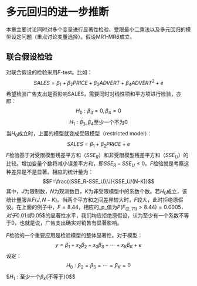 # 多元回归的进一步推断

本章主要讨论同时对多个变量进行显著性检验、受限最小二乘法以及多元回归的模型设定问题（重点讨论变量选择）。假设MR1-MR6成立。

## 联合假设检验
对联合假设的检验采用$F$-test。比如：
$$SALES=\beta_1+\beta_2PRICE+\beta_3ADVERT+\beta_4ADVERT^2+e$$
希望检验广告支出是否影响SALES，需要同时对线性项和平方项进行检验，亦即：
$$H_0:\beta_3=0,\beta_4=0$$
$$H_1:\beta_3,\beta_4 \mathrm{至少一个不为}0$$
当$H_0$成立时，上面的模型就变成受限模型（restricted model）：
$$SALES=\beta_1+\beta_2 PRICE +e$$
$F$检验基于对受限模型残差平方和（$SSE_R$）和非受限模型残差平方和（$SSE_U$）的比较。增加变量个数将减小误差平方和，即$SSE_R-SSE_U\leq 0$。$F$检验就是考察这种差异是不是显著。相应的统计量为：
$$F=\frac{(SSE_R-SSE_U)/J}{SSE_U/(N-K)}$$
其中，$J$为限制数，$N$为观测数目，$K$为非受限模型中的系数个数。若$H_0$成立，该统计量服从$F(J,N-K)$。当两个平方和之间差异较大时，$F$较大，此时拒绝原假设。在上面的例子中，$F=8.44$，相应的_p_值为$P(F_{(2,71)}>8.44)=0.0005，对于$0.01$或$0.05$的显著性水平，我们均应拒绝原假设，认为至少有一个系数不等于0，也就是说，广告支出确实对销售有显著影响。

$F$检验的一个重要应用是检验模型的整体显著性。对于模型：
$$y=\beta_1 + x_2\beta_2 + x_3\beta_3+\cdots+x_K\beta_K+e$$
设定：
$$H_0:\beta_2=\beta_3=\cdots=\beta_K=0$$
$$H_1:\mathrm{至少一个}\beta_k${不等于}0$$